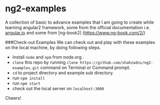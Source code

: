 # ng2-examples
A collection of basic to advance examples that I am going to create while learning angular2 framework, some from the official documentation i.e. [angular.io](https://angular.io/docs/ts/latest/quickstart.html) and some from [ng-book2] (https://www.ng-book.com/2/)

###Check-out Examples
We can check out and play with these examples on the local machine, by doing following steps.
- Install `node` and `npm` from node.org .
- `clone` this repo by running `clone https://github.com/shahzadns/ng2-examples.git` command on Terminal or Command prompt.
- `cd` to project directory and example sub directory.
- run `npm install`
- run `npm start`
- check out the local server on `localhost:3000`


Cheers!

